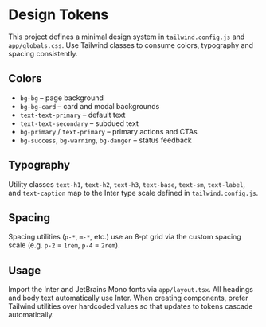# Design Tokens

This project defines a minimal design system in `tailwind.config.js` and `app/globals.css`.
Use Tailwind classes to consume colors, typography and spacing consistently.

## Colors

- `bg-bg` – page background
- `bg-bg-card` – card and modal backgrounds
- `text-text-primary` – default text
- `text-text-secondary` – subdued text
- `bg-primary` / `text-primary` – primary actions and CTAs
- `bg-success`, `bg-warning`, `bg-danger` – status feedback

## Typography

Utility classes `text-h1`, `text-h2`, `text-h3`, `text-base`, `text-sm`, `text-label`, and `text-caption` map to the Inter type scale defined in `tailwind.config.js`.

## Spacing

Spacing utilities (`p-*`, `m-*`, etc.) use an 8‑pt grid via the custom spacing scale (e.g. `p-2` = `1rem`, `p-4` = `2rem`).

## Usage

Import the Inter and JetBrains Mono fonts via `app/layout.tsx`. All headings and body text automatically use Inter.
When creating components, prefer Tailwind utilities over hardcoded values so that updates to tokens cascade automatically.
